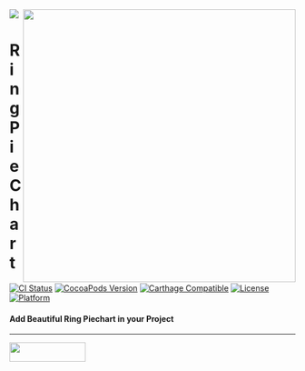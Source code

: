 <img src="https://github.com/jwd-ali/TidalTestProject/blob/master/images/header/header.png">
<img align="right" src="https://github.com/jwd-ali/RingPieChart/blob/master/images/demo.png" width="480" />
<p><h1 align="left">RingPieChart</h1></p>

[![CI Status](https://travis-ci.org/honghaoz/Ji.svg?branch=master)](https://travis-ci.org/honghaoz/Ji)
[![CocoaPods Version](https://img.shields.io/cocoapods/v/Ji.svg?style=flat)](https://cocoapods.org/pods/RingPieChart)
[![Carthage Compatible](https://img.shields.io/badge/Carthage-compatible-0473B3.svg?style=flat)](https://github.com/Carthage/Carthage)
[![License](https://img.shields.io/cocoapods/l/Ji.svg?style=flat)](https://cocoapods.org/pods/RingPieChart)
[![Platform](https://img.shields.io/cocoapods/p/Ji.svg?style=flat)](https://cocoapods.org/pods/RingPieChart)


<p><h4>Add Beautiful Ring Piechart in your Project</h4></p>

___

<p> 
  

<a href="https://www.linkedin.com/in/jawad-ali-3804ab24/"><img src="https://i.imgur.com/vGjsQPt.png" width="134" height="34"></a>  

</br></br>
